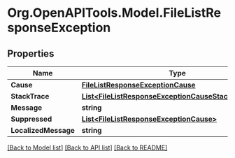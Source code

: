 # Org.OpenAPITools.Model.FileListResponseException

## Properties

Name | Type | Description | Notes
------------ | ------------- | ------------- | -------------
**Cause** | [**FileListResponseExceptionCause**](FileListResponseExceptionCause.md) |  | [optional] 
**StackTrace** | [**List&lt;FileListResponseExceptionCauseStackTraceInner&gt;**](FileListResponseExceptionCauseStackTraceInner.md) |  | [optional] 
**Message** | **string** |  | [optional] 
**Suppressed** | [**List&lt;FileListResponseExceptionCause&gt;**](FileListResponseExceptionCause.md) |  | [optional] 
**LocalizedMessage** | **string** |  | [optional] 

[[Back to Model list]](../../README.md#documentation-for-models) [[Back to API list]](../../README.md#documentation-for-api-endpoints) [[Back to README]](../../README.md)

